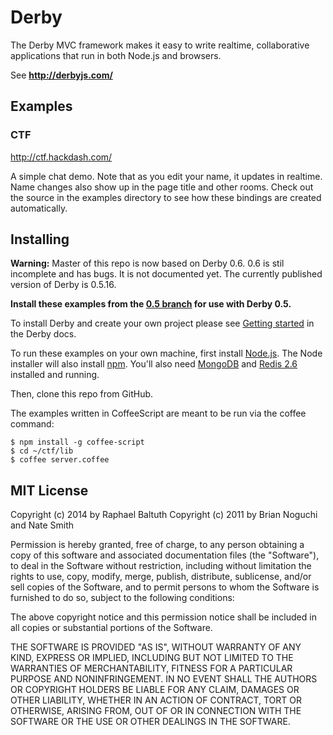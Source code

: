 # Derby

The Derby MVC framework makes it easy to write realtime, collaborative applications that run in both Node.js and browsers.

See **http://derbyjs.com/**

## Examples

### CTF

http://ctf.hackdash.com/

A simple chat demo. Note that as you edit your name, it updates in realtime. Name changes also show up in the page title and other rooms. Check out the source in the examples directory to see how these bindings are created automatically.

## Installing

**Warning:** Master of this repo is now based on Derby 0.6. 0.6 is stil incomplete and has bugs. It is not documented yet. The currently published version of Derby is 0.5.16.

**Install these examples from the [0.5 branch](https://github.com/codeparty/derby-examples/tree/0.5) for use with Derby 0.5.**

To install Derby and create your own project please see [Getting started](http://derbyjs.com/#getting_started) in the Derby docs.

To run these examples on your own machine, first install [Node.js](http://nodejs.org/#download). The Node installer will also install [npm](http://npmjs.org/). You'll also need [MongoDB](http://www.mongodb.org/downloads) and [Redis 2.6](http://redis.io/download) installed and running.

Then, clone this repo from GitHub.

The examples written in CoffeeScript are meant to be run via the coffee command:

```
$ npm install -g coffee-script
$ cd ~/ctf/lib
$ coffee server.coffee
```

## MIT License
Copyright (c) 2014 by Raphael Baltuth
Copyright (c) 2011 by Brian Noguchi and Nate Smith

Permission is hereby granted, free of charge, to any person obtaining a copy
of this software and associated documentation files (the "Software"), to deal
in the Software without restriction, including without limitation the rights
to use, copy, modify, merge, publish, distribute, sublicense, and/or sell
copies of the Software, and to permit persons to whom the Software is
furnished to do so, subject to the following conditions:

The above copyright notice and this permission notice shall be included in
all copies or substantial portions of the Software.

THE SOFTWARE IS PROVIDED "AS IS", WITHOUT WARRANTY OF ANY KIND, EXPRESS OR
IMPLIED, INCLUDING BUT NOT LIMITED TO THE WARRANTIES OF MERCHANTABILITY,
FITNESS FOR A PARTICULAR PURPOSE AND NONINFRINGEMENT. IN NO EVENT SHALL THE
AUTHORS OR COPYRIGHT HOLDERS BE LIABLE FOR ANY CLAIM, DAMAGES OR OTHER
LIABILITY, WHETHER IN AN ACTION OF CONTRACT, TORT OR OTHERWISE, ARISING FROM,
OUT OF OR IN CONNECTION WITH THE SOFTWARE OR THE USE OR OTHER DEALINGS IN
THE SOFTWARE.
